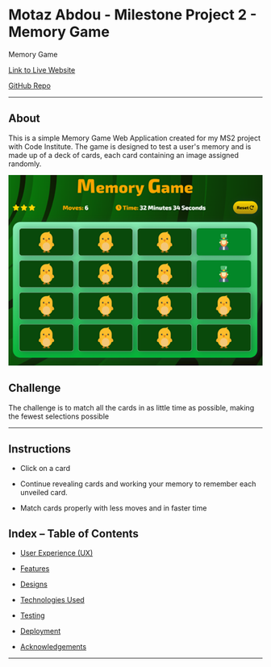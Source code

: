 # Motaz Abdou - Milestone Project 2 - Memory Game
Memory Game  

  

[Link to Live Website](https://motazabdou.github.io/MS2-MemoryGame/)

  

[GitHub Repo](https://github.com/motazabdou/MS2-MemoryGame) 

  

***  

  

## About   

  

This is a simple Memory Game Web Application created for my MS2 project with Code Institute. The game is designed to test a user's memory and is made up of a deck of cards, each card containing an image assigned randomly.

![snippet](images/appScreenshot.png)

 ## Challenge
 
 The challenge is to match all the cards in as little time as possible, making the fewest selections possible

*** 

## Instructions

* Click on a card

* Continue revealing cards and working your memory to remember each unveiled card.

* Match cards properly with less moves and in faster time

  

## Index – Table of Contents 

  

* [User Experience (UX)](#user-experience)  

* [Features](#features) 

* [Designs](#designs) 

* [Technologies Used](#technologies-used) 

* [Testing](#testing) 

* [Deployment](#deployment) 

* [Acknowledgements](#credit) 

  

***  

  

